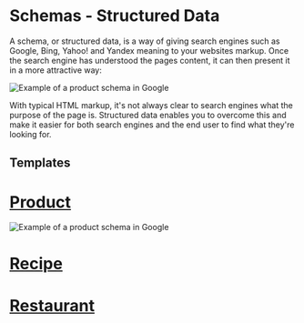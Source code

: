 Schemas - Structured Data
=========================

A schema, or structured data, is a way of giving search engines such as Google, Bing, Yahoo! and Yandex meaning to your websites markup. Once the search engine has understood the pages content, it can then present it in a more attractive way:

![Example of a product schema in Google](https://www.dropbox.com/s/5m45emd2gbc1fxq/product.png)

With typical HTML markup, it's not always clear to search engines what the purpose of the page is. Structured data enables you to overcome this and make it easier for both search engines and the end user to find what they're looking for.

## Templates

# [Product](https://github.com/csscallum/Schemas/blob/master/product.html)
![Example of a product schema in Google](https://www.dropbox.com/s/5m45emd2gbc1fxq/product.png)

# [Recipe](https://github.com/csscallum/Schemas/blob/master/recipe.html)

# [Restaurant](https://github.com/csscallum/Schemas/blob/master/restaurant.html)